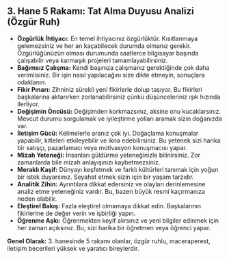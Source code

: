 ## 3. Hane 5 Rakamı: Tat Alma Duyusu Analizi (Özgür Ruh)

* **Özgürlük İhtiyacı:**  En temel ihtiyacınız özgürlüktür.  Kısıtlanmaya gelemezsiniz ve her an kaçabilecek durumda olmanız gerekir.  Özgürlüğünüzün olması durumunda saatlerce bilgisayar başında çalışabilir veya karmaşık projeleri tamamlayabilirsiniz.
* **Bağımsız Çalışma:** Kendi başınıza çalışmanız gerektiğinde çok daha verimlisiniz. Bir işin nasıl yapılacağını size dikte etmeyin, sonuçlara odaklanın.
* **Fikir Pınarı:** Zihniniz sürekli yeni fikirlerle dolup taşıyor.  Bu fikirleri başkalarına aktarırken zorlanabilirsiniz çünkü düşünceleriniz ışık hızında ilerliyor.
* **Değişimin Öncüsü:** Değişimden korkmazsınız, aksine onu kucaklarsınız.  Mevcut durumu sorgulamak ve iyileştirme yolları aramak sizin doğanızda var.
* **İletişim Gücü:** Kelimelerle aranız çok iyi.  Doğaçlama konuşmalar yapabilir, kitleleri etkileyebilir ve ikna edebilirsiniz.  Bu yetenek sizi harika bir satışçı, pazarlamacı veya motivasyon konuşmacısı yapar.
* **Mizah Yeteneği:** İnsanları güldürme yeteneğinizle bilinirsiniz. Zor zamanlarda bile mizah anlayışınızı kaybetmezsiniz.
* **Meraklı Kaşif:** Dünyayı keşfetmek ve farklı kültürleri tanımak için yoğun bir istek duyarsınız. Seyahat etmek sizin için bir yaşam tarzıdır.
* **Analitik Zihin:** Ayrıntılara dikkat edersiniz ve olayları derinlemesine analiz etme yeteneğiniz vardır.  Bu, bazen büyük resmi kaçırmanıza neden olabilir.
* **Eleştirel Bakış:** Fazla eleştirel olmamaya dikkat edin.  Başkalarının fikirlerine de değer verin ve işbirliği yapın.
* **Öğrenme Aşkı:** Öğrenmekten keyif alırsınız ve yeni bilgiler edinmek için her zaman açıksınız.  Bu, sizi harika bir öğretmen veya öğrenci yapar.

**Genel Olarak:** 3. hanesinde 5 rakamı olanlar, özgür ruhlu, maceraperest,  iletişim becerileri yüksek ve yaratıcı bireylerdir. 
